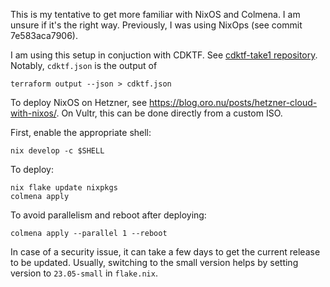 This is my tentative to get more familiar with NixOS and Colmena. I am unsure if
it's the right way. Previously, I was using NixOps (see commit 7e583aca7906).

I am using this setup in conjuction with CDKTF. See [cdktf-take1
repository](https://github.com/vincentbernat/cdktf-take1). Notably,
`cdktf.json` is the output of

    terraform output --json > cdktf.json

To deploy NixOS on Hetzner, see
https://blog.oro.nu/posts/hetzner-cloud-with-nixos/. On Vultr, this
can be done directly from a custom ISO.

First, enable the appropriate shell:

    nix develop -c $SHELL

To deploy:

    nix flake update nixpkgs
    colmena apply

To avoid parallelism and reboot after deploying:

    colmena apply --parallel 1 --reboot

In case of a security issue, it can take a few days to get the current
release to be updated. Usually, switching to the small version helps
by setting version to `23.05-small` in `flake.nix`.
